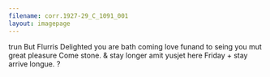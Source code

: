 ```yaml
---
filename: corr.1927-29_C_1091_001
layout: imagepage
---
```


trun But Flurris
Delighted you
are bath coming love
funand to seing you
mut great pleasure
Come stone. & stay longer
amit yusjet here
Friday + stay arrive
longue. ?

